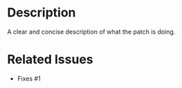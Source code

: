 # Description
A clear and concise description of what the patch is doing.

# Related Issues
- Fixes #1

